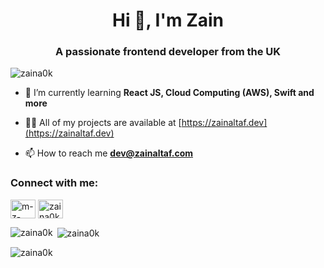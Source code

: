 <h1 align="center">Hi 👋, I'm Zain</h1>
<h3 align="center">A passionate frontend developer from the UK</h3>

<p align="left"> <img src="https://komarev.com/ghpvc/?username=zaina0k&label=Profile%20views&color=0e75b6&style=flat" alt="zaina0k" /> </p>

- 🌱 I’m currently learning **React JS, Cloud Computing (AWS), Swift and more**

- 👨‍💻 All of my projects are available at [https://zainaltaf.dev](https://zainaltaf.dev)

- 📫 How to reach me **dev@zainaltaf.com**

<h3 align="left">Connect with me:</h3>
<p align="left">
<a href="https://linkedin.com/in/m-z-altaf" target="blank"><img align="center" src="https://raw.githubusercontent.com/rahuldkjain/github-profile-readme-generator/master/src/images/icons/Social/linked-in-alt.svg" alt="m-z-altaf" height="30" width="40" /></a>
<a href="https://www.leetcode.com/zaina0k" target="blank"><img align="center" src="https://raw.githubusercontent.com/rahuldkjain/github-profile-readme-generator/master/src/images/icons/Social/leet-code.svg" alt="zaina0k" height="30" width="40" /></a>
</p>


<p><img align="left" src="https://github-readme-stats.vercel.app/api/top-langs?username=zaina0k&show_icons=true&locale=en&layout=compact" alt="zaina0k" /></p>

<p>&nbsp;<img align="center" src="https://github-readme-stats.vercel.app/api?username=zaina0k&show_icons=true&locale=en" alt="zaina0k" /></p>

<p><img align="center" src="https://github-readme-streak-stats.herokuapp.com/?user=zaina0k&" alt="zaina0k" /></p>
